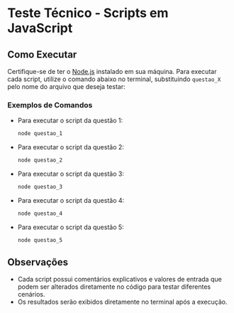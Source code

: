 # Teste Técnico - Scripts em JavaScript

## Como Executar

Certifique-se de ter o [Node.js](https://nodejs.org/) instalado em sua máquina. Para executar cada script, utilize o comando abaixo no terminal, substituindo `questao_X` pelo nome do arquivo que deseja testar:


### Exemplos de Comandos

- Para executar o script da questão 1:
  ```bash
  node questao_1
  ```
- Para executar o script da questão 2:
  ```bash
  node questao_2
  ```
- Para executar o script da questão 3:
  ```bash
  node questao_3
  ```
- Para executar o script da questão 4:
  ```bash
  node questao_4
  ```
- Para executar o script da questão 5:
  ```bash
  node questao_5
  ```

## Observações

- Cada script possui comentários explicativos e valores de entrada que podem ser alterados diretamente no código para testar diferentes cenários.
- Os resultados serão exibidos diretamente no terminal após a execução.
